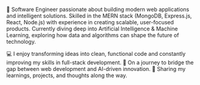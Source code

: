 🚀 Software Engineer passionate about building modern web applications and intelligent solutions. Skilled in the MERN stack (MongoDB, Express.js, React, Node.js) with experience in creating scalable, user-focused products. Currently diving deep into Artificial Intelligence & Machine Learning, exploring how data and algorithms can shape the future of technology.

💻 I enjoy transforming ideas into clean, functional code and constantly improving my skills in full-stack development.
🤖 On a journey to bridge the gap between web development and AI-driven innovation.
🌱 Sharing my learnings, projects, and thoughts along the way.
